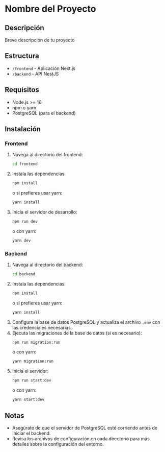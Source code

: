 # Nombre del Proyecto

## Descripción

Breve descripción de tu proyecto

## Estructura

- `/frontend` - Aplicación Next.js
- `/backend` - API NestJS

## Requisitos

- Node.js >= 16
- npm o yarn
- PostgreSQL (para el backend)

## Instalación

### Frontend

1. Navega al directorio del frontend:
   ```bash
   cd frontend
   ```
2. Instala las dependencias:
   ```bash
   npm install
   ```
   o si prefieres usar yarn:
   ```bash
   yarn install
   ```
3. Inicia el servidor de desarrollo:
   ```bash
   npm run dev
   ```
   o con yarn:
   ```bash
   yarn dev
   ```

### Backend

1. Navega al directorio del backend:
   ```bash
   cd backend
   ```
2. Instala las dependencias:
   ```bash
   npm install
   ```
   o si prefieres usar yarn:
   ```bash
   yarn install
   ```
3. Configura la base de datos PostgreSQL y actualiza el archivo `.env` con las credenciales necesarias.
4. Ejecuta las migraciones de la base de datos (si es necesario):
   ```bash
   npm run migration:run
   ```
   o con yarn:
   ```bash
   yarn migration:run
   ```
5. Inicia el servidor:
   ```bash
   npm run start:dev
   ```
   o con yarn:
   ```bash
   yarn start:dev
   ```

## Notas

- Asegúrate de que el servidor de PostgreSQL esté corriendo antes de iniciar el backend.
- Revisa los archivos de configuración en cada directorio para más detalles sobre la configuración del entorno.
